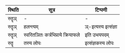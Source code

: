 | स्थिति | सूत्र | टिप्पणी |
| ----- | ------- | ------ |
| स्तॄञ् | - | - |
| स्तॄञ् | हलन्त्यम् | ञ्-इत्यस्य इत्संज्ञा |
| स्तॄञ् | स्वरितञितः कर्त्रभिप्राये क्रियाफले | इति उभयपदम् |
| स्तॄ | तस्य लोपः | इत्संज्ञकस्य लोपः |
